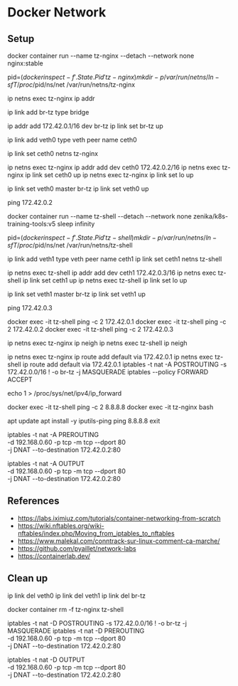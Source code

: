 # Docker Network

## Setup

docker container run --name tz-nginx --detach --network none nginx:stable

pid=$(docker inspect -f '{{.State.Pid}}' tz-nginx)
mkdir -p /var/run/netns/
ln -sfT /proc/$pid/ns/net /var/run/netns/tz-nginx

ip netns exec tz-nginx ip addr

ip link add br-tz type bridge

ip addr add 172.42.0.1/16 dev br-tz
ip link set br-tz up

ip link add veth0 type veth peer name ceth0

ip link set ceth0 netns tz-nginx

ip netns exec tz-nginx ip addr add dev ceth0 172.42.0.2/16 
ip netns exec tz-nginx ip link set ceth0 up
ip netns exec tz-nginx ip link set lo up

ip link set veth0 master br-tz
ip link set veth0 up

ping 172.42.0.2

docker container run --name tz-shell --detach --network none zenika/k8s-training-tools:v5 sleep infinity

pid=$(docker inspect -f '{{.State.Pid}}' tz-shell)
mkdir -p /var/run/netns/
ln -sfT /proc/$pid/ns/net /var/run/netns/tz-shell

ip link add veth1 type veth peer name ceth1
ip link set ceth1 netns tz-shell

ip netns exec tz-shell ip addr add dev ceth1 172.42.0.3/16 
ip netns exec tz-shell ip link set ceth1 up
ip netns exec tz-shell ip link set lo up

ip link set veth1 master br-tz
ip link set veth1 up

ping 172.42.0.3

docker exec -it tz-shell ping -c 2 172.42.0.1
docker exec -it tz-shell ping -c 2 172.42.0.2
docker exec -it tz-shell ping -c 2 172.42.0.3

ip netns exec tz-nginx ip neigh
ip netns exec tz-shell ip neigh

ip netns exec tz-nginx ip route add default via 172.42.0.1
ip netns exec tz-shell ip route add default via 172.42.0.1
iptables -t nat -A POSTROUTING -s 172.42.0.0/16 ! -o br-tz -j MASQUERADE
iptables --policy FORWARD ACCEPT

echo 1 > /proc/sys/net/ipv4/ip_forward

docker exec -it tz-shell ping -c 2 8.8.8.8
docker exec -it tz-nginx bash

apt update
apt install -y iputils-ping
ping 8.8.8.8
exit

iptables -t nat -A PREROUTING \
  -d 192.168.0.60 -p tcp -m tcp --dport 80 \
  -j DNAT --to-destination 172.42.0.2:80

iptables -t nat -A OUTPUT \
  -d 192.168.0.60 -p tcp -m tcp --dport 80 \
  -j DNAT --to-destination 172.42.0.2:80

## References

- https://labs.iximiuz.com/tutorials/container-networking-from-scratch
- https://wiki.nftables.org/wiki-nftables/index.php/Moving_from_iptables_to_nftables
- https://www.malekal.com/conntrack-sur-linux-comment-ca-marche/
- https://github.com/pyaillet/network-labs
- https://containerlab.dev/

## Clean up

ip link del veth0
ip link del veth1
ip link del br-tz

docker container rm -f tz-nginx tz-shell

iptables -t nat -D POSTROUTING -s 172.42.0.0/16 ! -o br-tz -j MASQUERADE
iptables -t nat -D PREROUTING \
  -d 192.168.0.60 -p tcp -m tcp --dport 80 \
  -j DNAT --to-destination 172.42.0.2:80

iptables -t nat -D OUTPUT \
  -d 192.168.0.60 -p tcp -m tcp --dport 80 \
  -j DNAT --to-destination 172.42.0.2:80


